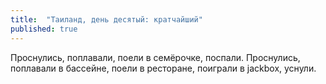 ```yaml
---
title:  "Таиланд, день десятый: кратчайший"
published: true
---
```


Проснулись, поплавали, поели в семёрочке, поспали. Проснулись, поплавали в бассейне, поели в ресторане, поиграли в jackbox, уснули.